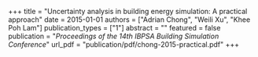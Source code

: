 +++
title = "Uncertainty analysis in building energy simulation: A practical approach"
date = 2015-01-01
authors = ["Adrian Chong", "Weili Xu", "Khee Poh Lam"]
publication_types = ["1"]
abstract = ""
featured = false
publication = "*Proceedings of the 14th IBPSA Building Simulation Conference*"
url_pdf = "publication/pdf/chong-2015-practical.pdf"
+++

